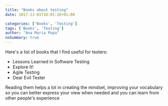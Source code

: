 ```yaml
---
title: "Books about testing"
date: 2017-11-01T18:01:26+01:00

categories: ['Books', 'Testing']
tags: ['Books', 'Testing']
author: "Ana Maria Popa"
noSummary: true
---
```


Here's a list of books that I find useful for testers:

- Lessons Learned in Software Testing
- Explore It!
- Agile Testing
- Dear Evil Tester

Reading them helps a lot in creating the mindset, improving your vocabulary so you can better express your view when needed and you can learn from other people's experience

